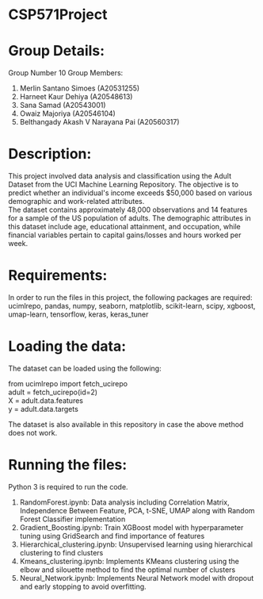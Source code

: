 # CSP571Project

# Group Details:
Group Number 10
Group Members:
1. Merlin Santano Simoes (A20531255)
2. Harneet Kaur Dehiya (A20548613)
3. Sana Samad (A20543001)
4. Owaiz Majoriya (A20546104)
5. Belthangady Akash V Narayana Pai (A20560317)

# Description:
This project involved data analysis and classification using the Adult Dataset from the UCI Machine Learning Repository. The objective is to predict whether an individual's income exceeds $50,000 based on various demographic and work-related attributes.  
The dataset contains approximately 48,000 observations and 14 features for a sample of the US population of adults. The demographic attributes in this dataset include age, educational attainment, and occupation, while financial variables pertain to capital gains/losses and hours worked per week. 

# Requirements:
In order to run the files in this project, the following packages are required:  
ucimlrepo, pandas, numpy, seaborn, matplotlib, scikit-learn, scipy, xgboost, umap-learn, tensorflow, keras, keras_tuner

# Loading the data:
The dataset can be loaded using the following:

from ucimlrepo import fetch_ucirepo  
adult = fetch_ucirepo(id=2)  
X = adult.data.features  
y = adult.data.targets  

The dataset is also available in this repository in case the above method does not work.

# Running the files:
Python 3 is required to run the code.

1. RandomForest.ipynb: Data analysis including Correlation Matrix, Independence Between Feature, PCA, t-SNE, UMAP along with Random Forest Classifier implementation
2. Gradient_Boosting.ipynb: Train XGBoost model with hyperparameter tuning using GridSearch and find importance of features
3. Hierarchical_clustering.ipynb: Unsupervised learning using hierarchical clustering to find clusters
4. Kmeans_clustering.ipynb: Implements KMeans clustering using the elbow and silouette method to find the optimal number of clusters
5. Neural_Network.ipynb: Implements Neural Network model with dropout and early stopping to avoid overfitting. 
